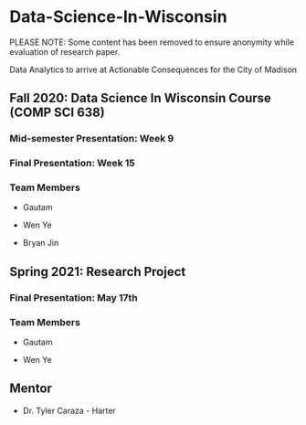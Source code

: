 # Data-Science-In-Wisconsin

PLEASE NOTE: Some content has been removed to ensure anonymity while evaluation of research paper.

Data Analytics to arrive at Actionable Consequences for the City of Madison

## Fall 2020: Data Science In Wisconsin Course (COMP SCI 638)

### Mid-semester Presentation: Week 9

### Final Presentation: Week 15

### Team Members

- Gautam

- Wen Ye

- Bryan Jin

## Spring 2021: Research Project

### Final Presentation: May 17th

### Team Members

- Gautam

- Wen Ye

## Mentor

- Dr. Tyler Caraza - Harter
